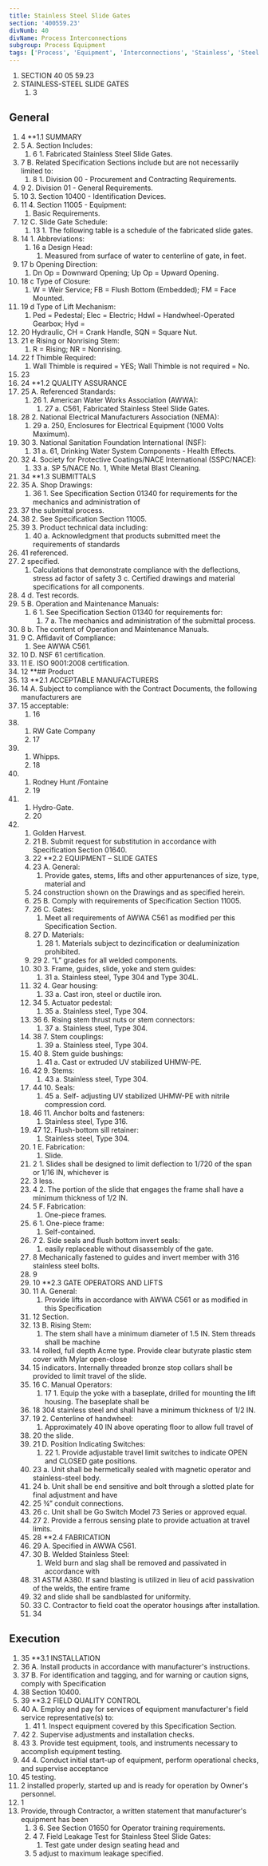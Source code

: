 ```yaml
---
title: Stainless Steel Slide Gates
section: '400559.23'
divNumb: 40
divName: Process Interconnections
subgroup: Process Equipment
tags: ['Process', 'Equipment', 'Interconnections', 'Stainless', 'Steel', 'Slide', 'Gates']
---
```


1. SECTION 40 05 59.23
1. STAINLESS-STEEL SLIDE GATES
   1. 3 
## General

   1. 4 **1.1 SUMMARY
   1. 5 A. Section Includes:
      1. 6 1. Fabricated Stainless Steel Slide Gates.
   1. 7 B. Related Specification Sections include but are not necessarily limited to:
      1. 8 1. Division 00 - Procurement and Contracting Requirements.
   1. 9 2. Division 01 - General Requirements.
   1. 10 3. Section 10400 - Identification Devices.
   1. 11 4. Section 11005 - Equipment:
      1. Basic Requirements.
   1. 12 C. Slide Gate Schedule:
      1. 13 1. The following table is a schedule of the fabricated slide gates.
   1. 14
    1. Abbreviations:
       1. 16 a Design Head:
          1. Measured from surface of water to centerline of gate, in feet.
   1. 17 b Opening Direction:
      1. Dn Op = Downward Opening; Up Op = Upward Opening.
   1. 18 c Type of Closure:
      1. W = Weir Service; FB = Flush Bottom (Embedded); FM = Face Mounted.
   1. 19 d Type of Lift Mechanism:
      1. Ped = Pedestal; Elec = Electric; Hdwl = Handwheel-Operated Gearbox; Hyd =
   1. 20 Hydraulic, CH = Crank Handle, SQN = Square Nut.
   1. 21 e Rising or Nonrising Stem:
      1. R = Rising; NR = Nonrising.
   1. 22 f Thimble Required:
      1. Wall Thimble is required = YES; Wall Thimble is not required = No.
   1. 23
   1. 24 **1.2 QUALITY ASSURANCE
   1. 25 A. Referenced Standards:
      1. 26 1. American Water Works Association (AWWA):
            1. 27 a. C561, Fabricated Stainless Steel Slide Gates.
   1. 28 2. National Electrical Manufacturers Association (NEMA):
      1. 29 a. 250, Enclosures for Electrical Equipment (1000 Volts Maximum).
   1. 30 3. National Sanitation Foundation International (NSF):
      1. 31 a. 61, Drinking Water System Components - Health Effects.
   1. 32 4. Society for Protective Coatings/NACE International (SSPC/NACE):
      1. 33 a. SP 5/NACE No. 1, White Metal Blast Cleaning.
   1. 34 **1.3 SUBMITTALS
   1. 35 A. Shop Drawings:
      1. 36 1. See Specification Section 01340 for requirements for the mechanics and administration of
   1. 37 the submittal process.
   1. 38 2. See Specification Section 11005.
   1. 39 3. Product technical data including:
      1. 40 a. Acknowledgment that products submitted meet the requirements of standards
   1. 41 referenced.
   1. 2 specified.
      1. Calculations that demonstrate compliance with the deflections, stress ad factor of safety
3 c. Certified drawings and material specifications for all components.
   1. 4 d. Test records.
   1. 5 B. Operation and Maintenance Manuals:
      1. 6 1. See Specification Section 01340 for requirements for:
            1. 7 a. The mechanics and administration of the submittal process.
   1. 8 b. The content of Operation and Maintenance Manuals.
   1. 9 C. Affidavit of Compliance:
      1. See AWWA C561.
   1. 10 D. NSF 61 certification.
   1. 11 E. ISO 9001:2008 certification.
   1. 12 **## Product
   1. 13 **2.1 ACCEPTABLE MANUFACTURERS
   1. 14 A. Subject to compliance with the Contract Documents, the following manufacturers are
   1. 15 acceptable:
      1. 16
1.
   1. RW Gate Company
   1. 17
2.
   1. Whipps.
   1. 18
3.
   1. Rodney Hunt /Fontaine
   1. 19
4.
   1. Hydro-Gate.
   1. 20
5.
   1. Golden Harvest.
   1. 21 B. Submit request for substitution in accordance with Specification Section 01640.
   1. 22 **2.2 EQUIPMENT – SLIDE GATES
   1. 23 A. General:
      1. Provide gates, stems, lifts and other appurtenances of size, type, material and
   1. 24 construction shown on the Drawings and as specified herein.
   1. 25 B. Comply with requirements of Specification Section 11005.
   1. 26 C. Gates:
      1. Meet all requirements of AWWA C561 as modified per this Specification Section.
   1. 27 D. Materials:
      1. 28 1. Materials subject to dezincification or dealuminization prohibited.
   1. 29 2. “L” grades for all welded components.
   1. 30 3. Frame, guides, slide, yoke and stem guides:
      1. 31 a. Stainless steel, Type 304 and Type 304L.
   1. 32 4. Gear housing:
      1. 33 a. Cast iron, steel or ductile iron.
   1. 34 5. Actuator pedestal:
      1. 35 a. Stainless steel, Type 304.
   1. 36 6. Rising stem thrust nuts or stem connectors:
      1. 37 a. Stainless steel, Type 304.
   1. 38 7. Stem couplings:
      1. 39 a. Stainless steel, Type 304.
   1. 40 8. Stem guide bushings:
      1. 41 a. Cast or extruded UV stabilized UHMW-PE.
   1. 42 9. Stems:
      1. 43 a. Stainless steel, Type 304.
   1. 44 10. Seals:
      1. 45 a. Self- adjusting UV stabilized UHMW-PE with nitrile compression cord.
   1. 46 11. Anchor bolts and fasteners:
      1. Stainless steel, Type 316.
   1. 47 12. Flush-bottom sill retainer:
      1. Stainless steel, Type 304.
   1. 1 E. Fabrication:
      1. Slide.
   1. 2 1. Slides shall be designed to limit deflection to 1/720 of the span or 1/16 IN, whichever is
   1. 3 less.
   1. 4 2. The portion of the slide that engages the frame shall have a minimum thickness of 1/2 IN.
   1. 5 F. Fabrication:
      1. One-piece frames.
   1. 6 1. One-piece frame:
      1. Self-contained.
   1. 7 2. Side seals and flush bottom invert seals:
      1. easily replaceable without disassembly of the gate.
   1. 8 Mechanically fastened to guides and invert member with 316 stainless steel bolts.
   1. 9
   1. 10 **2.3 GATE OPERATORS AND LIFTS
   1. 11 A. General:
      1. Provide lifts in accordance with AWWA C561 or as modified in this Specification
   1. 12 Section.
   1. 13 B. Rising Stem:
      1. The stem shall have a minimum diameter of 1.5 IN. Stem threads shall be machine
   1. 14 rolled, full depth Acme type. Provide clear butyrate plastic stem cover with Mylar open-close
   1. 15 indicators. Internally threaded bronze stop collars shall be provided to limit travel of the slide.
   1. 16 C. Manual Operators:
      1. 17 1. Equip the yoke with a baseplate, drilled for mounting the lift housing. The baseplate shall be
   1. 18 304 stainless steel and shall have a minimum thickness of 1/2 IN.
   1. 19 2. Centerline of handwheel:
      1. Approximately 40 IN above operating floor to allow full travel of
   1. 20 the slide.
   1. 21 D. Position Indicating Switches:
      1. 22 1. Provide adjustable travel limit switches to indicate OPEN and CLOSED gate positions.
   1. 23 a. Unit shall be hermetically sealed with magnetic operator and stainless-steel body.
   1. 24 b. Unit shall be end sensitive and bolt through a slotted plate for final adjustment and have
   1. 25 ¾” conduit connections.
   1. 26 c. Unit shall be Go Switch Model 73 Series or approved equal.
   1. 27 2. Provide a ferrous sensing plate to provide actuation at travel limits.
   1. 28 **2.4 FABRICATION
   1. 29 A. Specified in AWWA C561.
   1. 30 B. Welded Stainless Steel:
      1. Weld burn and slag shall be removed and passivated in accordance with
   1. 31 ASTM A380. If sand blasting is utilized in lieu of acid passivation of the welds, the entire frame
   1. 32 and slide shall be sandblasted for uniformity.
   1. 33 C. Contractor to field coat the operator housings after installation.
   1. 34 

## Execution

   1. 35 **3.1 INSTALLATION
   1. 36 A. Install products in accordance with manufacturer's instructions.
   1. 37 B. For identification and tagging, and for warning or caution signs, comply with Specification
   1. 38 Section 10400.
   1. 39 **3.2 FIELD QUALITY CONTROL
   1. 40 A. Employ and pay for services of equipment manufacturer's field service representative(s) to:
      1. 41 1. Inspect equipment covered by this Specification Section.
   1. 42 2. Supervise adjustments and installation checks.
   1. 43 3. Provide test equipment, tools, and instruments necessary to accomplish equipment testing.
   1. 44 4. Conduct initial start-up of equipment, perform operational checks, and supervise acceptance
   1. 45 testing.
   1. 2 installed properly, started up and is ready for operation by Owner's personnel.
   1. 1
5. Provide, through Contractor, a written statement that manufacturer's equipment has been
   1. 3 6. See Section 01650 for Operator training requirements.
   1. 4 7. Field Leakage Test for Stainless Steel Slide Gates:
      1. Test gate under design seating head and
   1. 5 adjust to maximum leakage specified.

